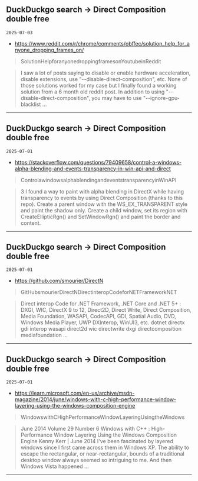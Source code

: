 ## DuckDuckgo search -> Direct Composition double free
`2025-07-03`

* https://www.reddit.com/r/chrome/comments/obffec/solution_help_for_anyone_dropping_frames_on/

<blockquote>
 SolutionHelpforanyonedroppingframesonYoutubeinReddit
</blockquote>
<blockquote>
I saw a lot of posts saying to disable or enable hardware acceleration, disable extensions, use &quot;--disable-direct-composition&quot;, etc. None of those solutions worked for my case but I finally found a working solution from a 6 month old reddit post. In addition to using &quot;--disable-direct-composition&quot;, you may have to use &quot;--ignore-gpu-blacklist ...
</blockquote>

---

## DuckDuckgo search -> Direct Composition double free
`2025-07-01`

* https://stackoverflow.com/questions/79409658/control-a-windows-alpha-blending-and-events-transparency-in-win-api-and-direct

<blockquote>
 ControlawindowsalphablendingandeventstransparencyinWinAPI
</blockquote>
<blockquote>
3 I found a way to paint with alpha blending in DirectX while having transparency to events by using Direct Composition (thanks to this repo). Create a parent window with the WS_EX_TRANSPARENT style and paint the shadow only. Create a child window, set its region with CreateEllipticRgn() and SetWindowRgn() and paint the border and content.
</blockquote>

---

## DuckDuckgo search -> Direct Composition double free
`2025-07-01`

* https://github.com/smourier/DirectN

<blockquote>
 GitHubsmourierDirectNDirectinteropCodeforNETFrameworkNET
</blockquote>
<blockquote>
Direct interop Code for .NET Framework, .NET Core and .NET 5+ : DXGI, WIC, DirectX 9 to 12, Direct2D, Direct Write, Direct Composition, Media Foundation, WASAPI, CodecAPI, GDI, Spatial Audio, DVD, Windows Media Player, UWP DXInterop, WinUI3, etc. dotnet directx gdi interop wasapi direct2d wic directwrite dxgi directcomposition mediafoundation ...
</blockquote>

---

## DuckDuckgo search -> Direct Composition double free
`2025-07-01`

* https://learn.microsoft.com/en-us/archive/msdn-magazine/2014/june/windows-with-c-high-performance-window-layering-using-the-windows-composition-engine

<blockquote>
 WindowswithCHighPerformanceWindowLayeringUsingtheWindows
</blockquote>
<blockquote>
June 2014 Volume 29 Number 6 Windows with C++ : High-Performance Window Layering Using the Windows Composition Engine Kenny Kerr | June 2014 I've been fascinated by layered windows since I first came across them in Windows XP. The ability to escape the rectangular, or near-rectangular, bounds of a traditional desktop window always seemed so intriguing to me. And then Windows Vista happened ...
</blockquote>

---

